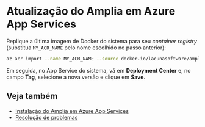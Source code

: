 ﻿# Atualização do Amplia em Azure App Services

Replique a última imagem de Docker do sistema para seu *container registry* (substitua `MY_ACR_NAME` pelo nome escolhido no passo anterior):

```sh
az acr import --name MY_ACR_NAME --source docker.io/lacunasoftware/amplia:4.6.0 --image amplia:4.6.0
```

Em seguida, no App Service do sistema, vá em **Deployment Center** e, no campo **Tag**, selecione a nova versão e clique em **Save**.

## Veja também

* [Instalação do Amplia em Azure App Services](install.md)
* [Resolução de problemas](troubleshoot/index.md)
